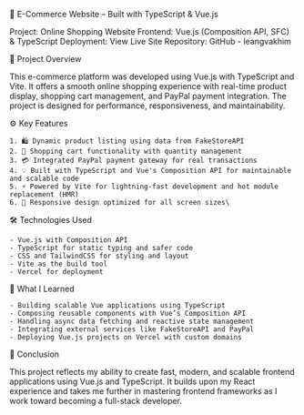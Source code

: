 
🛒 E-Commerce Website – Built with TypeScript & Vue.js


Project: Online Shopping Website
Frontend: Vue.js (Composition API, SFC) & TypeScript
Deployment: View Live Site
Repository: GitHub - leangvakhim


📘 Project Overview


This e-commerce platform was developed using Vue.js with TypeScript and Vite. It offers a smooth online shopping experience with real-time product display, shopping cart management, and PayPal payment integration. The project is designed for performance, responsiveness, and maintainability.


⚙️️ Key Features


    1. 🛍️ Dynamic product listing using data from FakeStoreAPI
    2. 🛒 Shopping cart functionality with quantity management
    3. 💳 Integrated PayPal payment gateway for real transactions
    4. 💡 Built with TypeScript and Vue's Composition API for maintainable and scalable code
    5. ⚡ Powered by Vite for lightning-fast development and hot module replacement (HMR)
    6. 📱 Responsive design optimized for all screen sizes\

🛠️ Technologies Used


    - Vue.js with Composition API
    - TypeScript for static typing and safer code
    - CSS and TailwindCSS for styling and layout
    - Vite as the build tool
    - Vercel for deployment

💼 What I Learned


    - Building scalable Vue applications using TypeScript
    - Composing reusable components with Vue’s Composition API
    - Handling async data fetching and reactive state management
    - Integrating external services like FakeStoreAPI and PayPal
    - Deploying Vue.js projects on Vercel with custom domains

💬 Conclusion


This project reflects my ability to create fast, modern, and scalable frontend applications using Vue.js and TypeScript. It builds upon my React experience and takes me further in mastering frontend frameworks as I work toward becoming a full-stack developer.
